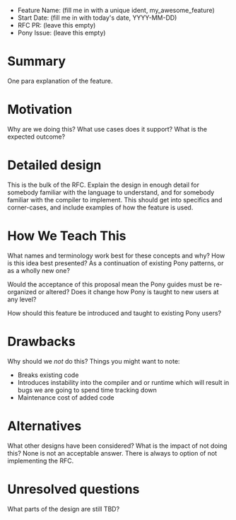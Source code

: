 - Feature Name: (fill me in with a unique ident, my_awesome_feature)
- Start Date: (fill me in with today's date, YYYY-MM-DD)
- RFC PR: (leave this empty)
- Pony Issue: (leave this empty)

# Summary

One para explanation of the feature.

# Motivation

Why are we doing this? What use cases does it support? What is the expected outcome?

# Detailed design

This is the bulk of the RFC. Explain the design in enough detail for somebody familiar with the language to understand, and for somebody familiar with the compiler to implement. This should get into specifics and corner-cases, and include examples of how the feature is used.

# How We Teach This

What names and terminology work best for these concepts and why? How is this idea best presented? As a continuation of existing Pony patterns, or as a wholly new one?

Would the acceptance of this proposal mean the Pony guides must be re-organized or altered? Does it change how Pony is taught to new users at any level?

How should this feature be introduced and taught to existing Pony users?

# Drawbacks

Why should we *not* do this? Things you might want to note:

* Breaks existing code
* Introduces instability into the compiler and or runtime which will result in bugs we are going to spend time tracking down
* Maintenance cost of added code

# Alternatives

What other designs have been considered? What is the impact of not doing this?
None is not an acceptable answer. There is always to option of not implementing the RFC.

# Unresolved questions

What parts of the design are still TBD?
